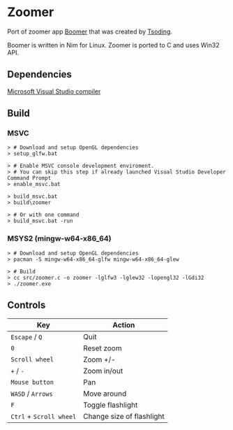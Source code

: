 # Zoomer

Port of zoomer app [Boomer](https://github.com/tsoding/boomer/) that was created by [Tsoding](https://twitch.tv/tsoding).

Boomer is written in Nim for Linux. Zoomer is ported to C and uses Win32 API.

## Dependencies

[Microsoft Visual Studio compiler](https://visualstudio.microsoft.com/downloads/)

## Build

### MSVC

```console
> # Download and setup OpenGL dependencies
> setup_glfw.bat

> # Enable MSVC console development enviroment.
> # You can skip this step if already launched Visual Studio Developer Command Prompt
> enable_msvc.bat

> build_msvc.bat
> build\zoomer

> # Or with one command
> build_msvc.bat -run
```

### MSYS2 (mingw-w64-x86_64)

```console
> # Download and setup OpenGL dependencies
> pacman -S mingw-w64-x86_64-glfw mingw-w64-x86_64-glew

> # Build
> cc src/zoomer.c -o zoomer -lglfw3 -lglew32 -lopengl32 -lGdi32
> ./zoomer.exe
```

## Controls

| Key | Action |
|-----|--------|
| `Escape` / `Q` | Quit |
| `0` | Reset zoom |
| `Scroll wheel` | Zoom +/- |
| `+` / `-` | Zoom in/out |
| `Mouse button` | Pan |
| `WASD` / `Arrows` | Move around |
| `F` | Toggle flashlight |
| `Ctrl` + `Scroll wheel` | Change size of flashlight |
